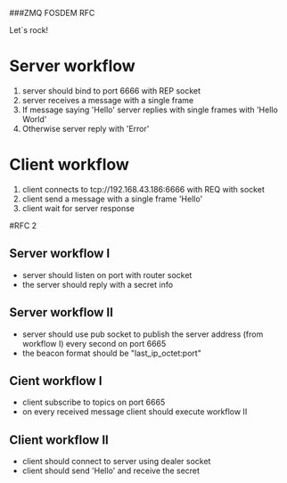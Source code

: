 ###ZMQ FOSDEM RFC

Let`s rock!

# Server workflow
1. server should bind to port 6666 with REP socket
2. server receives a message with a single frame
3. If message saying 'Hello' server replies with single frames with 'Hello World'
4. Otherwise server reply with 'Error'

# Client workflow
1. client connects to tcp://192.168.43.186:6666 with REQ with socket
2. client send a message with a single frame 'Hello'
3. client wait for server response


#RFC 2

## Server workflow I
* server should listen on port with router socket
* the server should reply with a secret info

## Server workflow II
* server should use pub socket to publish the server address (from workflow I) every second on port 6665
* the beacon format should be "last_ip_octet:port"


## Cient workflow I
* client subscribe to topics on port 6665
* on every received message client should execute workflow II

## Client workflow II
* client should connect to server using dealer socket
* client should send 'Hello' and receive the secret
